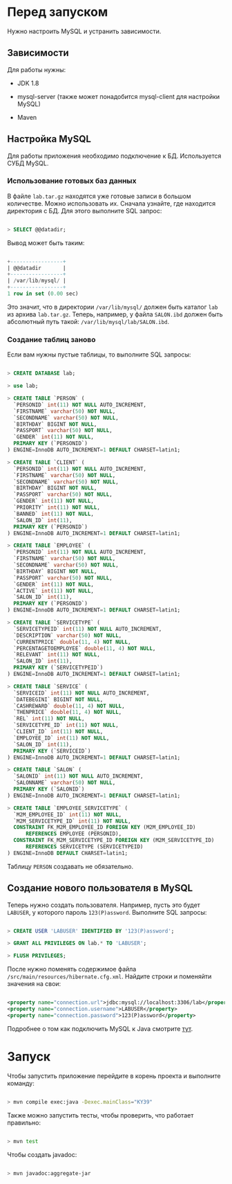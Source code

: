 # Перед запуском

Нужно настроить MySQL и устранить зависимости.

## Зависимости

Для работы нужны:

- JDK 1.8

- mysql-server (также может понадобится mysql-client для настройки MySQL)

- Maven

## Настройка MySQL

Для работы приложения необходимо подключение к БД. Используется СУБД MySQL.

### Использование готовых баз данных

В файле `lab.tar.gz` находятся уже готовые записи в большом количестве. Можно использовать их. Сначала узнайте, где находится директория с БД. Для этого выполните SQL запрос:

``` sql

> SELECT @@datadir;

```

Вывод может быть таким:

``` sql

+-----------------+
| @@datadir       |
+-----------------+
| /var/lib/mysql/ |
+-----------------+
1 row in set (0.00 sec)

```

Это значит, что в директории `/var/lib/mysql/` должен быть каталог `lab` из архива `lab.tar.gz`. Теперь, например, у файла `SALON.ibd` должен быть абсолютный путь такой: `/var/lib/mysql/lab/SALON.ibd`.

### Создание таблиц заново

Если вам нужны пустые таблицы, то выполните SQL запросы:

``` sql

> CREATE DATABASE lab;

> use lab;

> CREATE TABLE `PERSON` (
  `PERSONID` int(11) NOT NULL AUTO_INCREMENT,
  `FIRSTNAME` varchar(50) NOT NULL,
  `SECONDNAME` varchar(50) NOT NULL,
  `BIRTHDAY` BIGINT NOT NULL,
  `PASSPORT` varchar(50) NOT NULL,
  `GENDER` int(11) NOT NULL,
  PRIMARY KEY (`PERSONID`)
) ENGINE=InnoDB AUTO_INCREMENT=1 DEFAULT CHARSET=latin1;

> CREATE TABLE `CLIENT` (
  `PERSONID` int(11) NOT NULL AUTO_INCREMENT,
  `FIRSTNAME` varchar(50) NOT NULL,
  `SECONDNAME` varchar(50) NOT NULL,
  `BIRTHDAY` BIGINT NOT NULL,
  `PASSPORT` varchar(50) NOT NULL,
  `GENDER` int(11) NOT NULL,
  `PRIORITY` int(11) NOT NULL,
  `BANNED` int(11) NOT NULL,
  `SALON_ID` int(11),
  PRIMARY KEY (`PERSONID`)
) ENGINE=InnoDB AUTO_INCREMENT=1 DEFAULT CHARSET=latin1;

> CREATE TABLE `EMPLOYEE` (
  `PERSONID` int(11) NOT NULL AUTO_INCREMENT,
  `FIRSTNAME` varchar(50) NOT NULL,
  `SECONDNAME` varchar(50) NOT NULL,
  `BIRTHDAY` BIGINT NOT NULL,
  `PASSPORT` varchar(50) NOT NULL,
  `GENDER` int(11) NOT NULL,
  `ACTIVE` int(11) NOT NULL,
  `SALON_ID` int(11),
  PRIMARY KEY (`PERSONID`)
) ENGINE=InnoDB AUTO_INCREMENT=1 DEFAULT CHARSET=latin1;

> CREATE TABLE `SERVICETYPE` (
  `SERVICETYPEID` int(11) NOT NULL AUTO_INCREMENT,
  `DESCRIPTION` varchar(50) NOT NULL,
  `CURRENTPRICE` double(11, 4) NOT NULL,
  `PERCENTAGETOEMPLOYEE` double(11, 4) NOT NULL,
  `RELEVANT` int(11) NOT NULL,
  `SALON_ID` int(11),
  PRIMARY KEY (`SERVICETYPEID`)
) ENGINE=InnoDB AUTO_INCREMENT=1 DEFAULT CHARSET=latin1;

> CREATE TABLE `SERVICE` (
  `SERVICEID` int(11) NOT NULL AUTO_INCREMENT,
  `DATEBEGINI` BIGINT NOT NULL,
  `CASHREWARD` double(11, 4) NOT NULL,
  `THENPRICE` double(11, 4) NOT NULL,
  `REL` int(11) NOT NULL,
  `SERVICETYPE_ID` int(11) NOT NULL,
  `CLIENT_ID` int(11) NOT NULL,
  `EMPLOYEE_ID` int(11) NOT NULL,
  `SALON_ID` int(11),
  PRIMARY KEY (`SERVICEID`)
) ENGINE=InnoDB AUTO_INCREMENT=1 DEFAULT CHARSET=latin1;

> CREATE TABLE `SALON` (
  `SALONID` int(11) NOT NULL AUTO_INCREMENT,
  `SALONNAME` varchar(50) NOT NULL,
  PRIMARY KEY (`SALONID`)
) ENGINE=InnoDB AUTO_INCREMENT=1 DEFAULT CHARSET=latin1;

> CREATE TABLE `EMPLOYEE_SERVICETYPE` (
  `M2M_EMPLOYEE_ID` int(11) NOT NULL,
  `M2M_SERVICETYPE_ID` int(11) NOT NULL,
  CONSTRAINT FK_M2M_EMPLOYEE_ID FOREIGN KEY (M2M_EMPLOYEE_ID)
      REFERENCES EMPLOYEE (PERSONID),
  CONSTRAINT FK_M2M_SERVICETYPE_ID FOREIGN KEY (M2M_SERVICETYPE_ID)
      REFERENCES SERVICETYPE (SERVICETYPEID)
) ENGINE=InnoDB DEFAULT CHARSET=latin1;

```

Таблицу `PERSON` создавать не обязательно.

## Создание нового пользователя в MySQL 

Теперь нужно создать пользователя. Например, пусть это будет `LABUSER`, у которого пароль `123(P)assword`. Выполните SQL запросы:

``` sql

> CREATE USER 'LABUSER' IDENTIFIED BY '123(P)assword';

> GRANT ALL PRIVILEGES ON lab.* TO 'LABUSER';

> FLUSH PRIVILEGES;

```

После нужно поменять содержимое файла `/src/main/resources/hibernate.cfg.xml`. Найдите строки и поменяйти значения на свои:

``` xml

<property name="connection.url">jdbc:mysql://localhost:3306/lab</property>
<property name="connection.username">LABUSER</property>
<property name="connection.password">123(P)assword</property>

```

Подробнее о том как подключить MySQL к Java смотрите [тут](https://the220th.github.io/guides/coding/java-sql/).

# Запуск

Чтобы запустить приложение перейдите в корень проекта и выполните команду:

``` bash

> mvn compile exec:java -Dexec.mainClass="KY39"

```

Также можно запустить тесты, чтобы проверить, что работает правильно:

``` bash

> mvn test

```

Чтобы создать javadoc:

``` bash

> mvn javadoc:aggregate-jar

```
